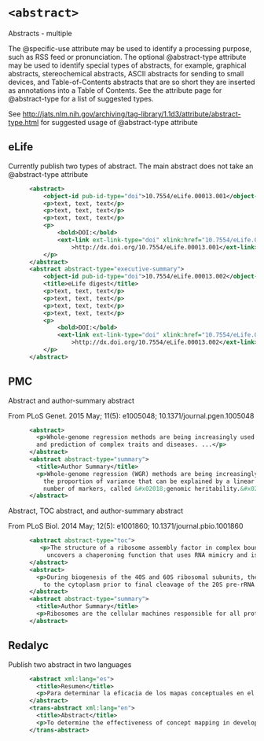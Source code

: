 # `<abstract>`

Abstracts - multiple

The @specific-use attribute may be used to identify a processing purpose, such as RSS feed or pronunciation.
The optional @abstract-type attribute may be used to identify special types of abstracts, for example, graphical abstracts, stereochemical abstracts, ASCII abstracts for sending to small devices, and Table-of-Contents abstracts that are so short they are inserted as annotations into a Table of Contents. See the attribute page for @abstract-type for a list of suggested types.

See http://jats.nlm.nih.gov/archiving/tag-library/1.1d3/attribute/abstract-type.html for suggested usage of @abstract-type attribute

## eLife

Currently publish two types of abstract. The main abstract does not take an @abstract-type attribute

```xml
      <abstract>
          <object-id pub-id-type="doi">10.7554/eLife.00013.001</object-id>
          <p>text, text, text</p>
          <p>text, text, text</p>
          <p>text, text, text</p>
          <p>
              <bold>DOI:</bold>
              <ext-link ext-link-type="doi" xlink:href="10.7554/eLife.00013.001"
                  >http://dx.doi.org/10.7554/eLife.00013.001</ext-link>
          </p>
      </abstract>
      <abstract abstract-type="executive-summary">
          <object-id pub-id-type="doi">10.7554/eLife.00013.002</object-id>
          <title>eLife digest</title>
          <p>text, text, text</p>
          <p>text, text, text</p>
          <p>text, text, text</p>
          <p>text, text, text</p>
          <p>
              <bold>DOI:</bold>
              <ext-link ext-link-type="doi" xlink:href="10.7554/eLife.00013.002"
                  >http://dx.doi.org/10.7554/eLife.00013.002</ext-link>
          </p>
      </abstract>
```


## PMC

Abstract and author-summary abstract

From PLoS Genet. 2015 May; 11(5): e1005048; 10.1371/journal.pgen.1005048

```xml
      <abstract>
        <p>Whole-genome regression methods are being increasingly used for the analysis 
        and prediction of complex traits and diseases. ...</p>
      </abstract>
      <abstract abstract-type="summary">
        <title>Author Summary</title>
        <p>Whole-genome regression (WGR) methods are being increasingly used for inferring 
          the proportion of variance that can be explained by a linear regression on a massive 
          number of markers, called &#x02018;genomic heritability.&#x02019; ... </p>
      </abstract>
```
    
Abstract, TOC abstract, and author-summary abstract

From PLoS Biol. 2014 May; 12(5): e1001860; 10.1371/journal.pbio.1001860

```xml
      <abstract abstract-type="toc">
         <p>The structure of a ribosome assembly factor in complex bound to a ribosomal protein 
           uncovers a chaperoning function that uses RNA mimicry and is regulated by ATP hydrolysis.</p>
      </abstract>
      <abstract>
        <p>During biogenesis of the 40S and 60S ribosomal subunits, the pre-40S particles are exported 
          to the cytoplasm prior to final cleavage of the 20S pre-rRNA to mature 18S rRNA.  ... </p>
      </abstract>
      <abstract abstract-type="summary">
        <title>Author Summary</title>
        <p>Ribosomes are the cellular machines responsible for all protein synthesis. ... </p>
      </abstract>
```

## Redalyc

Publish two abstract in two languages


```xml
      <abstract xml:lang="es">
        <title>Resumen</title>
        <p>Para determinar la eficacia de los mapas conceptuales en el desarrollo de las competencias informacionales se seleccionaron, mediante la técnica de muestreo no probabilístico, 30 estudiantes matriculados en un curso de Gerencia en la Universidad de Puerto Rico en Bayamón (UPRB) durante el año académico 2012-2013. Se utilizó un enfoque de investigación cuantitativo y un diseño cuasi-experimental. Los estudiantes participaron en una unidad instruccional sobre búsqueda y evaluación de información, basada en mapas conceptuales. Para determinar el aprendizaje de los estudiantes se administró un examen que también fue utilizado comopreprueba. Para conocer su opinión sobre la estrategia implementada se administró un cuestionario de opinión. Debido a que hubo un aumento significativo en las medias aritméticas de lapospruebacuando se comparó con las medias de laprepruebase concluyó que los mapas conceptuales representan una estrategia efectiva para el aprendizaje de competencias de búsqueda y evaluación de información.</p>
      </abstract>
      <trans-abstract xml:lang="en">
        <title>Abstract</title>
        <p>To determine the effectiveness of concept mapping in developing information skills, through nonprobability sampling technique were selected 30 students enrolled in a Management course at the University of Puerto Rico at Bayamon during the academic year 2012-2013. A quantitative research approach and aquasiexperimentaldesignwasused. The students participated in an instructional unit on searching and evaluating information, based on concept maps. To determine student learning a test was used as a pre and posttest. To know the opinion of students on the strategy implemented an opinion questionnaire was administered. Because there was a significant increase in the arithmetic means of the posttest when compared with average pretest it was concluded that concept maps represent an effective strategy for learning skills of finding and evaluating information.</p>
      </trans-abstract>
```
